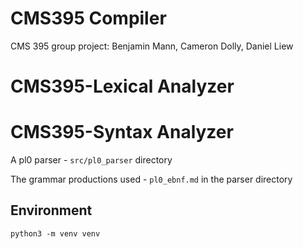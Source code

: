 # CMS395 Compiler

CMS 395 group project: Benjamin Mann, Cameron Dolly, Daniel Liew

# CMS395-Lexical Analyzer

# CMS395-Syntax Analyzer

A pl0 parser - `src/pl0_parser` directory

The grammar productions used - `pl0_ebnf.md` in the parser directory

## Environment

`python3 -m venv venv`
